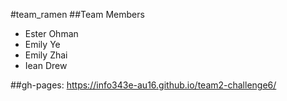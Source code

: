 #team_ramen
##Team Members

* Ester Ohman
* Emily Ye
* Emily Zhai
* Iean Drew

##gh-pages:
https://info343e-au16.github.io/team2-challenge6/
